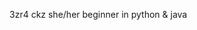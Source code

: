 3zr4 ckz
she/her
beginner in python & java
<!---
3zr4-ckz/3zr4-ckz is a ✨ special ✨ repository because its `README.md` (this file) appears on your GitHub profile.
You can click the Preview link to take a look at your changes.
--->
